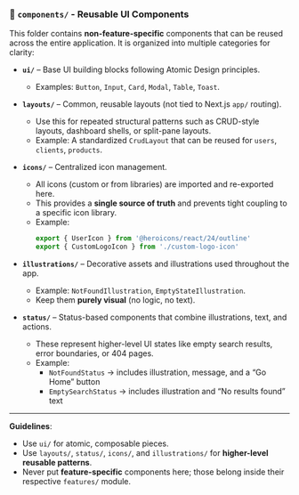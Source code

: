 ### 🧩 `components/` - Reusable UI Components

This folder contains **non-feature-specific** components that can be reused across the entire application. It is organized into multiple categories for clarity:

- **`ui/`** – Base UI building blocks following Atomic Design principles.  
  - Examples: `Button`, `Input`, `Card`, `Modal`, `Table`, `Toast`.

- **`layouts/`** – Common, reusable layouts (not tied to Next.js `app/` routing).  
  - Use this for repeated structural patterns such as CRUD-style layouts, dashboard shells, or split-pane layouts.  
  - Example: A standardized `CrudLayout` that can be reused for `users`, `clients`, `products`.

- **`icons/`** – Centralized icon management.  
  - All icons (custom or from libraries) are imported and re-exported here.  
  - This provides a **single source of truth** and prevents tight coupling to a specific icon library.  
  - Example:  
    ```ts
    export { UserIcon } from '@heroicons/react/24/outline'
    export { CustomLogoIcon } from './custom-logo-icon'
    ```

- **`illustrations/`** – Decorative assets and illustrations used throughout the app.  
  - Example: `NotFoundIllustration`, `EmptyStateIllustration`.  
  - Keep them **purely visual** (no logic, no text).

- **`status/`** – Status-based components that combine illustrations, text, and actions.  
  - These represent higher-level UI states like empty search results, error boundaries, or 404 pages.  
  - Example:  
    - `NotFoundStatus` → includes illustration, message, and a “Go Home” button  
    - `EmptySearchStatus` → includes illustration and “No results found” text  

---

**Guidelines**:  
- Use `ui/` for atomic, composable pieces.  
- Use `layouts/`, `status/`, `icons/`, and `illustrations/` for **higher-level reusable patterns**.  
- Never put **feature-specific** components here; those belong inside their respective `features/` module.  
